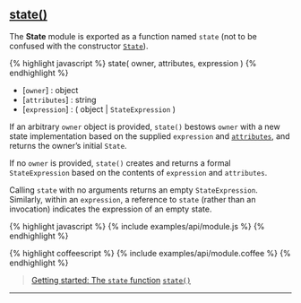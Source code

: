 ## [state()](#module)

The **State** module is exported as a function named `state` (not to be confused with the constructor [`State`](#state)).

{% highlight javascript %}
state( owner, attributes, expression )
{% endhighlight %}

* [`owner`] : object
* [`attributes`] : string
* [`expression`] : ( object | `StateExpression` )

If an arbitrary `owner` object is provided, `state()` bestows `owner` with a new state implementation based on the supplied `expression` and [`attributes`](#state--attributes), and returns the owner’s initial `State`.

If no `owner` is provided, `state()` creates and returns a formal `StateExpression` based on the contents of `expression` and `attributes`.

Calling `state` with no arguments returns an empty `StateExpression`. Similarly, within an `expression`, a reference to `state` (rather than an invocation) indicates the expression of an empty state.

{% highlight javascript %}
{% include examples/api/module.js %}
{% endhighlight %}

{% highlight coffeescript %}
{% include examples/api/module.coffee %}
{% endhighlight %}

> [Getting started: The `state` function](/docs/#getting-started--the-state-function)
> [`state()`](/source/#module)

* * *
